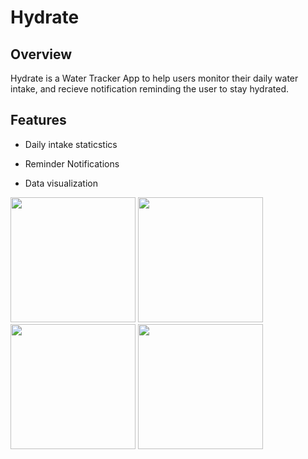 # Hydrate


## Overview
Hydrate is a Water Tracker App to help users monitor their daily water intake, and recieve notification reminding the user to stay hydrated.

## Features
- Daily intake staticstics
- Reminder Notifications
- Data visualization

  <p align = "center">
<img src = "https://github.com/user-attachments/assets/cac2befb-b746-4e5b-809e-5b20d1c2ebe0" width ="200"/>
<img src = "Screenshot 1446-05-02 at 3 20 58 PM" src="https://github.com/user-attachments/assets/7a48585d-968e-4eec-980b-62d054f1e12b" width ="200"/>
<img src = "https://github.com/user-attachments/assets/a8d07d9c-d493-4c65-9f3c-ed9aba733c37" width ="200"/>
<img src = "https://github.com/user-attachments/assets/a031eef2-fb58-43ad-8aff-c7d910b30af4" width ="200"/>
</p>
